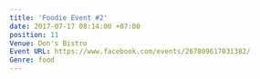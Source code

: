```yaml
---
title: 'Foodie Event #2'
date: 2017-07-17 08:14:00 +07:00
position: 11
Venue: Don's Bistro
Event URL: https://www.facebook.com/events/267809617031382/
Genre: food
---
```


